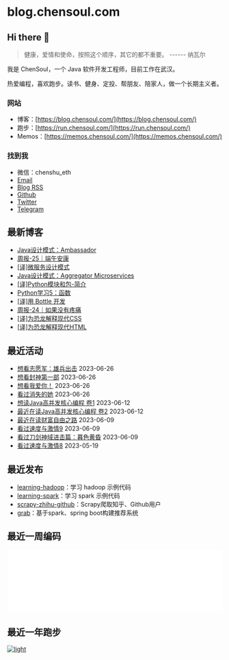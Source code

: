 # blog.chensoul.com

<!-- readme starts -->

## Hi there 👋

> 健康，爱情和使命，按照这个顺序，其它的都不重要。 ------ 纳瓦尔

我是 ChenSoul，一个 Java 软件开发工程师，目前工作在武汉。

热爱编程，喜欢跑步。读书、健身、定投、帮朋友、陪家人，做一个长期主义者。

### 网站
- 博客：[https://blog.chensoul.com/](https://blog.chensoul.com/)
- 跑步：[https://run.chensoul.com/](https://run.chensoul.com/)
- Memos：[https://memos.chensoul.com/](https://memos.chensoul.com/)



### 找到我

- 微信：chenshu_eth
- [Email](mailto:chensoul.eth@gmail.com)
- [Blog RSS](https://blog.chensoul.com/index.xml)
- [Github](https://github.com/chensoul)
- [Twitter](https://twitter.com/chensoul_eth)
- [Telegram](https://t.me/chensoul_share)



## 最新博客

<!-- blog starts -->
- [Java设计模式：Ambassador](https://blog.chensoul.com/posts/2023/07/06/java-design-patterns-ambassador/)
- [周报-25｜端午安康](https://blog.chensoul.com/posts/2023/06/28/weekly_review_25/)
- [[译]微服务设计模式](https://blog.chensoul.com/posts/2023/06/26/microservice-design-patterns/)
- [Java设计模式：Aggregator Microservices](https://blog.chensoul.com/posts/2023/06/26/java-design-patterns-aggregator-microservices/)
- [[译]Python模块和包-简介](https://blog.chensoul.com/posts/2023/06/25/python-modules-packages/)
- [Python学习5：函数](https://blog.chensoul.com/posts/2023/06/25/python-function/)
- [[译]用 Bottle 开发](https://blog.chensoul.com/posts/2023/06/25/developing-with-bottle/)
- [周报-24｜如果没有疼痛](https://blog.chensoul.com/posts/2023/06/21/weekly_review_24/)
- [[译]为恐龙解释现代CSS](https://blog.chensoul.com/posts/2023/06/21/modern-css-explained-for-dinosaurs/)
- [[译]为恐龙解释现代HTML](https://blog.chensoul.com/posts/2023/06/20/modern-html-explained-for-dinosaurs/)
<!-- blog ends -->

## 最近活动

<!-- douban starts -->
- [想看志愿军：雄兵出击](http://movie.douban.com/subject/35496350/) 2023-06-26
- [想看封神第一部](http://movie.douban.com/subject/10604086/) 2023-06-26
- [想看我爱你！](http://movie.douban.com/subject/35818074/) 2023-06-26
- [看过消失的她](http://movie.douban.com/subject/35660795/) 2023-06-26
- [想读Java高并发核心编程 卷1](https://book.douban.com/subject/35446284/) 2023-06-12
- [最近在读Java高并发核心编程 卷2](https://book.douban.com/subject/35446285/) 2023-06-12
- [最近在读财富自由之路](https://book.douban.com/subject/27094706/) 2023-06-09
- [看过速度与激情9](http://movie.douban.com/subject/25728006/) 2023-06-09
- [看过刀剑神域进击篇：暮色黄昏](http://movie.douban.com/subject/35652451/) 2023-06-09
- [看过速度与激情8](http://movie.douban.com/subject/26260853/) 2023-05-19
<!-- douban ends -->


## 最近发布

<!-- recent_releases starts -->
- [learning-hadoop](https://github.com/chensoul/learning-hadoop/releases/tag/v0.0.1)：学习 hadoop 示例代码
- [learning-spark](https://github.com/chensoul/learning-spark/releases/tag/v0.0.1)：学习 spark 示例代码
- [scrapy-zhihu-github](https://github.com/chensoul/scrapy-zhihu-github/releases/tag/v0.0.1)：Scrapy爬取知乎、Github用户
- [grab](https://github.com/chensoul/grab/releases/tag/v0.0.1)：基于spark、spring boot构建推荐系统
<!-- recent_releases ends -->


## 最近一周编码

![light](https://raw.githubusercontent.com/chensoul/chensoul/main/images/wakatime_weekly_language_stats.svg#gh-light-mode-only)

## 最近一年跑步

[![light](https://raw.githubusercontent.com/chensoul/running_page/master/assets/github_2023.svg#gh-light-mode-only)](https://run.chensoul.com)

<!-- readme ends -->